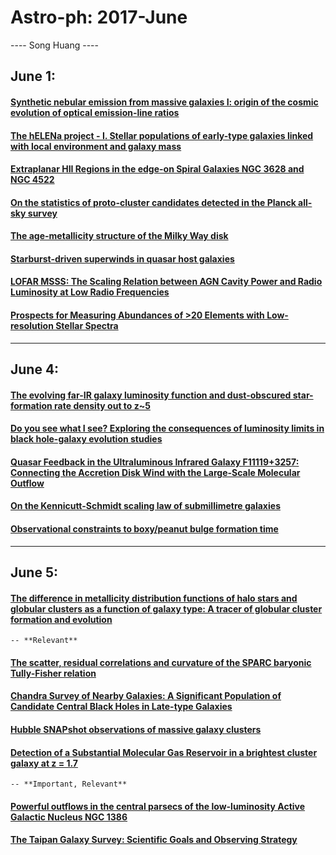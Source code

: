 # Astro-ph: 2017-June

---- Song Huang ----


## June 1:

#### [Synthetic nebular emission from massive galaxies I: origin of the cosmic evolution of optical emission-line ratios](https://arxiv.org/abs/1706.00010)

#### [The hELENa project - I. Stellar populations of early-type galaxies linked with local environment and galaxy mass](https://arxiv.org/abs/1706.00014)

#### [Extraplanar HII Regions in the edge-on Spiral Galaxies NGC 3628 and NGC 4522](https://arxiv.org/abs/1706.00086)

#### [On the statistics of proto-cluster candidates detected in the Planck all-sky survey](https://arxiv.org/abs/1706.00116)

#### [The age-metallicity structure of the Milky Way disk](https://arxiv.org/abs/1706.00018)

#### [Starburst-driven superwinds in quasar host galaxies](https://arxiv.org/abs/1706.00194)

#### [LOFAR MSSS: The Scaling Relation between AGN Cavity Power and Radio Luminosity at Low Radio Frequencies](https://arxiv.org/abs/1706.00225)

#### [Prospects for Measuring Abundances of >20 Elements with Low-resolution Stellar Spectra](https://arxiv.org/abs/1706.00111)

----

## June 4:

#### [The evolving far-IR galaxy luminosity function and dust-obscured star-formation rate density out to z~5](https://arxiv.org/abs/1706.00426)

#### [Do you see what I see? Exploring the consequences of luminosity limits in black hole-galaxy evolution studies](https://arxiv.org/abs/1706.00430)

#### [Quasar Feedback in the Ultraluminous Infrared Galaxy F11119+3257: Connecting the Accretion Disk Wind with the Large-Scale Molecular Outflow](https://arxiv.org/abs/1706.00443)

#### [On the Kennicutt-Schmidt scaling law of submillimetre galaxies](https://arxiv.org/abs/1706.00589)

#### [Observational constraints to boxy/peanut bulge formation time](https://arxiv.org/abs/1706.00766)


----

## June 5:

#### [The difference in metallicity distribution functions of halo stars and globular clusters as a function of galaxy type: A tracer of globular cluster formation and evolution](https://arxiv.org/abs/1706.00939)
    -- **Relevant**

#### [The scatter, residual correlations and curvature of the SPARC baryonic Tully-Fisher relation](https://arxiv.org/abs/1706.01017)

#### [Chandra Survey of Nearby Galaxies: A Significant Population of Candidate Central Black Holes in Late-type Galaxies](https://arxiv.org/abs/1706.01201)

#### [Hubble SNAPshot observations of massive galaxy clusters](https://arxiv.org/abs/1706.01263)

#### [Detection of a Substantial Molecular Gas Reservoir in a brightest cluster galaxy at z = 1.7](https://arxiv.org/abs/1706.01366)
    -- **Important, Relevant**

#### [Powerful outflows in the central parsecs of the low-luminosity Active Galactic Nucleus NGC 1386](https://arxiv.org/abs/1706.01370)

#### [The Taipan Galaxy Survey: Scientific Goals and Observing Strategy](https://arxiv.org/abs/1706.01246)
